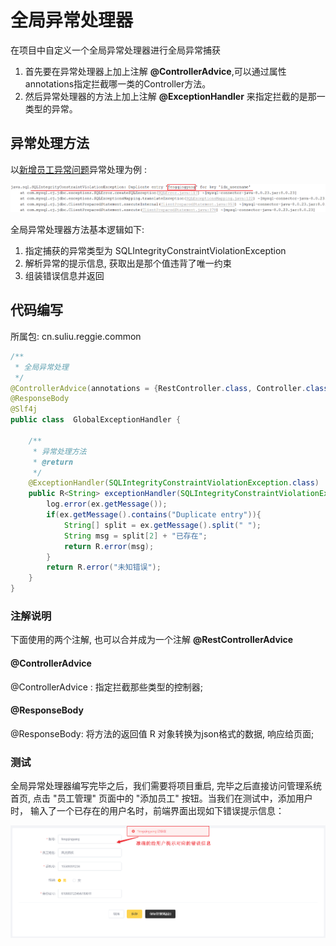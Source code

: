 # 全局异常处理器

在项目中自定义一个全局异常处理器进行全局异常捕获

1. 首先要在异常处理器上加上注解 **@ControllerAdvice**,可以通过属性annotations指定拦截哪一类的Controller方法。 
2. 然后异常处理器的方法上加上注解 **@ExceptionHandler** 来指定拦截的是那一类型的异常。

## 异常处理方法

以[新增员工异常问题](../../../../JAVA/3.Web框架/项目%20&%20实战案例/瑞吉外卖/5.后台系统功能之新增员工.md#异常问题)异常处理为例 :

![image-20210729100232642.png](../../../../_resources/image-20210729100232642.png)

全局异常处理器方法基本逻辑如下: 

1. 指定捕获的异常类型为 SQLIntegrityConstraintViolationException
1. 解析异常的提示信息, 获取出是那个值违背了唯一约束 
1. 组装错误信息并返回


## 代码编写

所属包: cn.suliu.reggie.common

```java
/**
 * 全局异常处理
 */
@ControllerAdvice(annotations = {RestController.class, Controller.class})
@ResponseBody
@Slf4j
public class  GlobalExceptionHandler {

    /**
     * 异常处理方法
     * @return
     */
    @ExceptionHandler(SQLIntegrityConstraintViolationException.class)
    public R<String> exceptionHandler(SQLIntegrityConstraintViolationException ex){
        log.error(ex.getMessage());
        if(ex.getMessage().contains("Duplicate entry")){
            String[] split = ex.getMessage().split(" ");
            String msg = split[2] + "已存在";
            return R.error(msg);
        }
        return R.error("未知错误");
    }
}

```

### 注解说明

下面使用的两个注解, 也可以合并成为一个注解 **@RestControllerAdvice** 

#### @ControllerAdvice

@ControllerAdvice : 指定拦截那些类型的控制器;


#### @ResponseBody


@ResponseBody: 将方法的返回值 R 对象转换为json格式的数据, 响应给页面;


### 测试

全局异常处理器编写完毕之后，我们需要将项目重启, 完毕之后直接访问管理系统首页, 点击 "员工管理" 页面中的 "添加员工" 按钮。当我们在测试中，添加用户时， 输入了一个已存在的用户名时，前端界面出现如下错误提示信息：

![image-20210729102220135.png](../../../../_resources/image-20210729102220135.png)
































